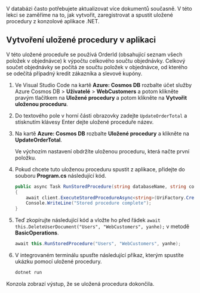 V databázi často potřebujete aktualizovat více dokumentů současně. V této lekci se zaměříme na to, jak vytvořit, zaregistrovat a spustit uložené procedury z konzolové aplikace .NET.

## <a name="create-a-stored-procedure-in-your-app"></a>Vytvoření uložené procedury v aplikaci

V této uložené proceduře se používá OrderId (obsahující seznam všech položek v objednávce) k výpočtu celkového součtu objednávky. Celkový součet objednávky se počítá ze součtu položek v objednávce, od kterého se odečítá případný kredit zákazníka a slevové kupóny.

1. Ve Visual Studio Code na kartě **Azure: Cosmos DB** rozbalte účet služby Azure Cosmos DB > **Uživatelé** > **WebCustomers** a potom klikněte pravým tlačítkem na **Uložené procedury** a potom klikněte na **Vytvořit uloženou proceduru**.

1. Do textového pole v horní části obrazovky zadejte `UpdateOrderTotal` a stisknutím klávesy Enter dejte uložené proceduře název.

1. Na kartě **Azure: Cosmos DB** rozbalte **Uložené procedury** a klikněte na **UpdateOrderTotal**.

    Ve výchozím nastavení obdržíte uloženou proceduru, která načte první položku.

1. Pokud chcete tuto uloženou proceduru spustit z aplikace, přidejte do souboru **Program.cs** následující kód.

    ```csharp
    public async Task RunStoredProcedure(string databaseName, string collectionName, User user)
    {
        await client.ExecuteStoredProcedureAsync<string>(UriFactory.CreateStoredProcedureUri(databaseName, collectionName, "UpdateOrderTotal"), new RequestOptions { PartitionKey = new PartitionKey(user.UserId) });
        Console.WriteLine("Stored procedure complete");
    }
    ```

1. Teď zkopírujte následující kód a vložte ho před řádek `await this.DeleteUserDocument("Users", "WebCustomers", yanhe);` v metodě **BasicOperations**.

    ```csharp
    await this.RunStoredProcedure("Users", "WebCustomers", yanhe);
    ```

1. V integrovaném terminálu spusťte následující příkaz, kterým spustíte ukázku pomocí uložené procedury.

    ```bash
    dotnet run
    ```

Konzola zobrazí výstup, že se uložená procedura dokončila.
